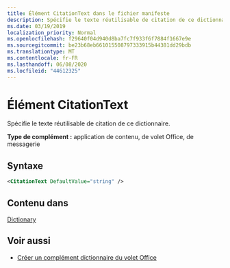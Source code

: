 ```yaml
---
title: Élément CitationText dans le fichier manifeste
description: Spécifie le texte réutilisable de citation de ce dictionnaire.
ms.date: 03/19/2019
localization_priority: Normal
ms.openlocfilehash: f29640f04d940d8ba7fc7f933f6f7884f1667e9e
ms.sourcegitcommit: be23b68eb661015508797333915b44381dd29bdb
ms.translationtype: MT
ms.contentlocale: fr-FR
ms.lasthandoff: 06/08/2020
ms.locfileid: "44612325"
---
```

# <a name="citationtext-element"></a>Élément CitationText

Spécifie le texte réutilisable de citation de ce dictionnaire.

**Type de complément :** application de contenu, de volet Office, de messagerie

## <a name="syntax"></a>Syntaxe

```XML
<CitationText DefaultValue="string" />
```

## <a name="contained-in"></a>Contenu dans

[Dictionary](dictionary.md)

## <a name="see-also"></a>Voir aussi

- [Créer un complément dictionnaire du volet Office](../../word/dictionary-task-pane-add-ins.md)
